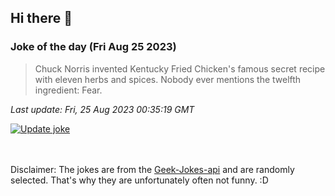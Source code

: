 ## Hi there 👋

### Joke of the day (Fri Aug 25 2023)
<!-- joke -->
>Chuck Norris invented Kentucky Fried Chicken's famous secret recipe with eleven herbs and spices. Nobody ever mentions the twelfth ingredient: Fear.
<!-- /joke -->

*Last update: Fri, 25 Aug 2023 00:35:19 GMT*

[![Update joke](https://github.com/nclskfm/nclskfm/actions/workflows/joke.yml/badge.svg)](https://github.com/nclskfm/nclskfm/actions/workflows/joke.yml)

<br><br>
Disclaimer: The jokes are from the [Geek-Jokes-api](https://github.com/sameerkumar18/geek-joke-api) and are randomly selected. That's why they are unfortunately often not funny. :D
